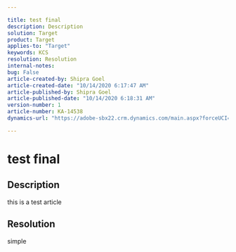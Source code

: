 ```yaml
---

title: test final  
description: Description  
solution: Target  
product: Target  
applies-to: "Target"  
keywords: KCS  
resolution: Resolution  
internal-notes:   
bug: False  
article-created-by: Shipra Goel  
article-created-date: "10/14/2020 6:17:47 AM"  
article-published-by: Shipra Goel  
article-published-date: "10/14/2020 6:18:31 AM"  
version-number: 1  
article-number: KA-14538  
dynamics-url: "https://adobe-sbx22.crm.dynamics.com/main.aspx?forceUCI=1&pagetype=entityrecord&etn=knowledgearticle&id=aa8c7df4-e40d-eb11-a813-000d3a98f7e7"

---
```


# test final

## Description

this is a test article

## Resolution

simple
